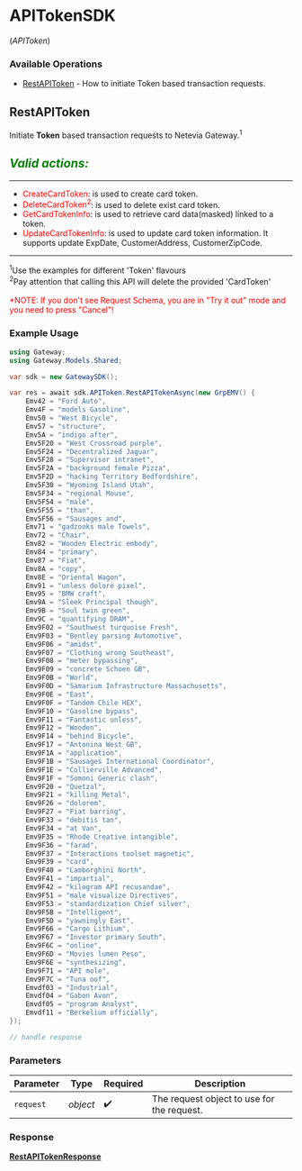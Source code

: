 # APITokenSDK
(*APIToken*)

### Available Operations

* [RestAPIToken](#restapitoken) - How to initiate Token based transaction requests.

## RestAPIToken

Initiate <b>Token</b> based transaction requests to Netevia Gateway.<sup>1</sup><br>

*<span style="color:green">Valid actions:</span>*
---
___
- <span style="color:red">CreateCardToken</span>: is used to create card token.
- <span style="color:red">DeleteCardToken<sup>2</sup></span>: is used to delete exist card token.
- <span style="color:red">GetCardTokenInfo</span>: is used to retrieve card data(masked) linked to a token.
- <span style="color:red">UpdateCardTokenInfo</span>: is used to update card token information. It supports update ExpDate, CustomerAddress, CustomerZipCode.
<hr>
<sup>1</sup>Use the examples for different 'Token' flavours<br>
<sup>2</sup>Pay attention that calling this API will delete the provided 'CardToken'
<br><br><span style="color:red">*NOTE: If you don't see Request Schema, you are in "Try it out" mode and you need to press "Cancel"!</span>


### Example Usage

```csharp
using Gateway;
using Gateway.Models.Shared;

var sdk = new GatewaySDK();

var res = await sdk.APIToken.RestAPITokenAsync(new GrpEMV() {
    Emv42 = "Ford Auto",
    Emv4F = "models Gasoline",
    Emv50 = "West Bicycle",
    Emv57 = "structure",
    Emv5A = "indigo after",
    Emv5F20 = "West Crossroad purple",
    Emv5F24 = "Decentralized Jaguar",
    Emv5F28 = "Supervisor intranet",
    Emv5F2A = "background female Pizza",
    Emv5F2D = "hacking Territory Bedfordshire",
    Emv5F30 = "Wyoming Island Utah",
    Emv5F34 = "regional Mouse",
    Emv5F54 = "male",
    Emv5F55 = "than",
    Emv5F56 = "Sausages and",
    Emv71 = "gadzooks male Towels",
    Emv72 = "Chair",
    Emv82 = "Wooden Electric embody",
    Emv84 = "primary",
    Emv87 = "Fiat",
    Emv8A = "copy",
    Emv8E = "Oriental Wagon",
    Emv91 = "unless dolore pixel",
    Emv95 = "BMW craft",
    Emv9A = "Sleek Principal though",
    Emv9B = "Soul twin green",
    Emv9C = "quantifying DRAM",
    Emv9F02 = "Southwest turquoise Fresh",
    Emv9F03 = "Bentley parsing Automotive",
    Emv9F06 = "amidst",
    Emv9F07 = "Clothing wrong Southeast",
    Emv9F08 = "meter bypassing",
    Emv9F09 = "concrete Schoen GB",
    Emv9F0B = "World",
    Emv9F0D = "Samarium Infrastructure Massachusetts",
    Emv9F0E = "East",
    Emv9F0F = "Tandem Chile HEX",
    Emv9F10 = "Gasoline bypass",
    Emv9F11 = "Fantastic unless",
    Emv9F12 = "Wooden",
    Emv9F14 = "behind Bicycle",
    Emv9F17 = "Antonina West GB",
    Emv9F1A = "application",
    Emv9F1B = "Sausages International Coordinator",
    Emv9F1E = "Collierville Advanced",
    Emv9F1F = "Somoni Generic clash",
    Emv9F20 = "Quetzal",
    Emv9F21 = "killing Metal",
    Emv9F26 = "dolorem",
    Emv9F27 = "Fiat barring",
    Emv9F33 = "debitis tan",
    Emv9F34 = "at Van",
    Emv9F35 = "Rhode Creative intangible",
    Emv9F36 = "farad",
    Emv9F37 = "Interactions toolset magnetic",
    Emv9F39 = "card",
    Emv9F40 = "Lamborghini North",
    Emv9F41 = "impartial",
    Emv9F42 = "kilogram API recusandae",
    Emv9F51 = "male visualize Directives",
    Emv9F53 = "standardization Chief silver",
    Emv9F5B = "Intelligent",
    Emv9F5D = "yawningly East",
    Emv9F66 = "Cargo Lithium",
    Emv9F67 = "Investor primary South",
    Emv9F6C = "online",
    Emv9F6D = "Movies lumen Peso",
    Emv9F6E = "synthesizing",
    Emv9F71 = "API mole",
    Emv9F7C = "Tuna oof",
    Emvdf03 = "Industrial",
    Emvdf04 = "Gabon Avon",
    Emvdf05 = "program Analyst",
    Emvdf11 = "Berkelium officially",
});

// handle response
```

### Parameters

| Parameter                                  | Type                                       | Required                                   | Description                                |
| ------------------------------------------ | ------------------------------------------ | ------------------------------------------ | ------------------------------------------ |
| `request`                                  | *object*                                   | :heavy_check_mark:                         | The request object to use for the request. |


### Response

**[RestAPITokenResponse](../../models/operations/RestAPITokenResponse.md)**

